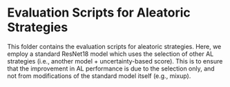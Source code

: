 # Evaluation Scripts for Aleatoric Strategies

This folder contains the evaluation scripts for aleatoric strategies.  Here, we
employ a standard ResNet18 model which uses the selection of other AL strategies
(i.e., another model + uncertainty-based score).  This is to ensure that the
improvement in AL performance is due to the selection only, and not from
modifications of the standard model itself (e.g., mixup).